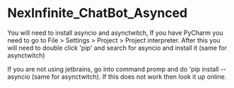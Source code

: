 # NexInfinite_ChatBot_Asynced

You will need to install asyncio and asynctwitch, If you have PyCharm you need to go to File > Settings > Project > Project interpreter. After this you will need to double click 'pip' and search for asyncio and install it (same for asynctwitch)

If you are not using jetbrains, go into command promp and do 'pip install --asyncio (same for asynctwitch). If this does not work then look it up online.